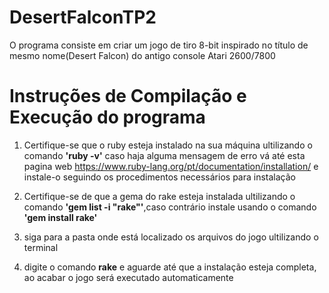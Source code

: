 # DesertFalconTP2
O programa consiste em criar um jogo de tiro 8-bit inspirado no título de mesmo nome(Desert Falcon) do antigo console Atari 2600/7800

# Instruções de Compilação e Execução do programa
1. Certifique-se que o ruby esteja instalado na sua máquina ultilizando o comando <b>'ruby -v'</b> caso haja alguma mensagem de erro vá até esta pagina web https://www.ruby-lang.org/pt/documentation/installation/ e instale-o seguindo os procedimentos necessários para instalação

2. Certifique-se de que a gema do rake esteja instalada ultilizando o comando <b>'gem list -i "rake"'</b>,caso contrário instale usando o comando <b>'gem install rake'</b>

3. siga para a pasta onde está localizado os arquivos do jogo ultilizando o terminal

4. digite o comando <b>rake</b> e aguarde até que a instalação esteja completa, ao acabar o jogo será executado automaticamente
